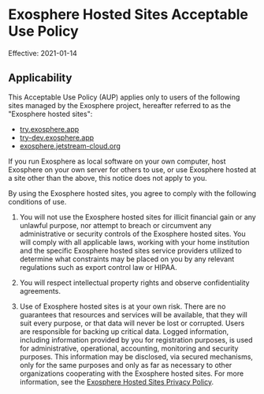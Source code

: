 # Exosphere Hosted Sites Acceptable Use Policy

Effective: 2021-01-14

## Applicability

This Acceptable Use Policy (AUP) applies only to users of the following sites managed by the Exosphere project, hereafter referred to as the "Exosphere hosted sites":
- [try.exosphere.app](https://try.exosphere.app/exosphere)
- [try-dev.exosphere.app](https://try-dev.exosphere.app/exosphere)
- [exosphere.jetstream-cloud.org](https://exosphere.jetstream-cloud.org/exosphere)

If you run Exosphere as local software on your own computer, host Exosphere on your own server for others to use, or use Exosphere hosted at a site other than the above, this notice does not apply to you.

By using the Exosphere hosted sites, you agree to comply with the following conditions of use.

1. You will not use the Exosphere hosted sites for illicit financial gain or any unlawful purpose, nor attempt to breach or circumvent any administrative or security controls of the Exosphere hosted sites. You will comply with all applicable laws, working with your home institution and the specific Exosphere hosted sites service providers utilized to determine what constraints may be placed on you by any relevant regulations such as export control law or HIPAA.

2. You will respect intellectual property rights and observe confidentiality agreements.

3. Use of Exosphere hosted sites is at your own risk. There are no guarantees that resources and services will be available, that they will suit every purpose, or that data will never be lost or corrupted. Users are responsible for backing up critical data.
Logged information, including information provided by you for registration purposes, is used for administrative, operational, accounting, monitoring and security purposes. This information may be disclosed, via secured mechanisms, only for the same purposes and only as far as necessary to other organizations cooperating with the Exosphere hosted sites. For more information, see the [Exosphere Hosted Sites Privacy Policy](https://gitlab.com/exosphere/exosphere/-/blob/master/docs/privacy-policy.md).
